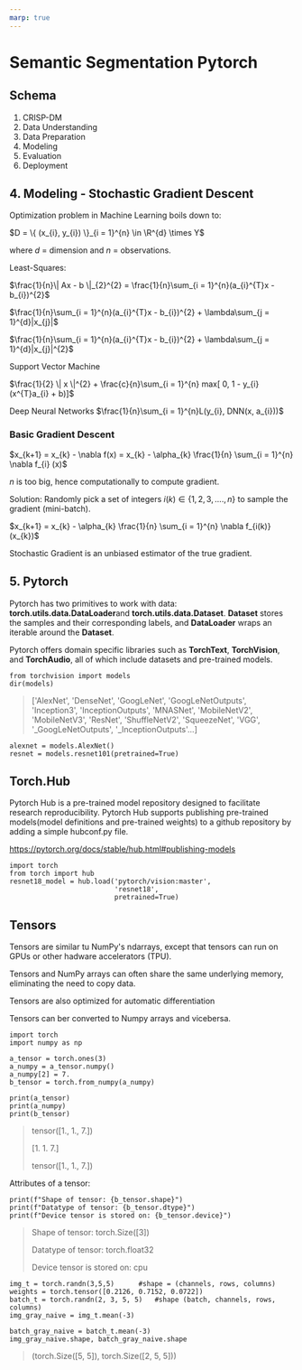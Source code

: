 ```yaml
---
marp: true
---
```


<H1> Semantic Segmentation Pytorch </H1>

## Schema
1. CRISP-DM
2. Data Understanding
3. Data Preparation
4. Modeling
5. Evaluation
6. Deployment

## 4. Modeling - Stochastic Gradient Descent

Optimization problem in Machine Learning boils down to:

$D = \{ (x_{i}, y_{i}) \}_{i = 1}^{n} \in \R^{d} \times Y$

where *d* = dimension and *n* = observations.

Least-Squares:

$\frac{1}{n}\| Ax - b \|_{2}^{2} = \frac{1}{n}\sum_{i = 1}^{n}(a_{i}^{T}x - b_{i})^{2}$

$\frac{1}{n}\sum_{i = 1}^{n}(a_{i}^{T}x - b_{i})^{2} + \lambda\sum_{j = 1}^{d}|x_{j}|$

$\frac{1}{n}\sum_{i = 1}^{n}(a_{i}^{T}x - b_{i})^{2} + \lambda\sum_{j = 1}^{d}|x_{j}|^{2}$



Support Vector Machine

$\frac{1}{2} \| x \|^{2} + \frac{c}{n}\sum_{i = 1}^{n} max[ 0, 1 - y_{i}(x^{T}a_{i} + b)]$

Deep Neural Networks
$\frac{1}{n}\sum_{i = 1}^{n}L(y_{i}, DNN(x, a_{i}))$

### Basic Gradient Descent

$x_{k+1} = x_{k} - \nabla f(x) = x_{k} - \alpha_{k} \frac{1}{n} \sum_{i = 1}^{n} \nabla f_{i} (x)$
 
*n* is too big, hence computationally to compute gradient.

Solution: Randomly pick a set of integers $i(k) \in \{ 1,2,3,....,n\}$ to sample the gradient (mini-batch).

$x_{k+1} = x_{k} - \alpha_{k} \frac{1}{n} \sum_{i = 1}^{n} \nabla f_{i(k)}(x_{k})$

Stochastic Gradient is an unbiased estimator of the true gradient.

## 5. Pytorch

Pytorch has two primitives to work with data: **torch.utils.data.DataLoader**and **torch.utils.data.Dataset**. **Dataset** stores the samples and their corresponding labels, and **DataLoader** wraps an iterable around the **Dataset**.

Pytorch offers domain specific libraries such as **TorchText**, **TorchVision**, and **TorchAudio**, all of which include datasets and pre-trained models.

    from torchvision import models
    dir(models)

>['AlexNet',
> 'DenseNet',
> 'GoogLeNet',
> 'GoogLeNetOutputs',
> 'Inception3',
> 'InceptionOutputs',
> 'MNASNet',
> 'MobileNetV2',
> 'MobileNetV3',
> 'ResNet',
> 'ShuffleNetV2',
> 'SqueezeNet',
> 'VGG',
> '_GoogLeNetOutputs',
> '_InceptionOutputs'...]

    alexnet = models.AlexNet()
    resnet = models.resnet101(pretrained=True)


## Torch.Hub

Pytorch Hub is a pre-trained model repository designed to facilitate research reproducibility. 
Pytorch Hub supports publishing pre-trained models(model definitions and pre-trained weights) to a github repository by adding a simple hubconf.py file.

https://pytorch.org/docs/stable/hub.html#publishing-models


    import torch 
    from torch import hub
    resnet18_model = hub.load('pytorch/vision:master', 
                              'resnet18',      
                              pretrained=True)

## Tensors

Tensors are similar tu NumPy's ndarrays, except that tensors can run on GPUs or other hadware accelerators (TPU). 

Tensors and NumPy arrays can often share the same underlying memory, eliminating the need to copy data.

Tensors are also optimized for automatic differentiation 

Tensors can ber converted to Numpy arrays and vicebersa.

    import torch
    import numpy as np 

    a_tensor = torch.ones(3)
    a_numpy = a_tensor.numpy()
    a_numpy[2] = 7.
    b_tensor = torch.from_numpy(a_numpy)

    print(a_tensor)
    print(a_numpy)
    print(b_tensor)

>tensor([1., 1., 7.])
>
>[1. 1. 7.]
>
>tensor([1., 1., 7.])

Attributes of a tensor:

    print(f"Shape of tensor: {b_tensor.shape}")
    print(f"Datatype of tensor: {b_tensor.dtype}")
    print(f"Device tensor is stored on: {b_tensor.device}")

>Shape of tensor: torch.Size([3])
>
>Datatype of tensor: torch.float32
>
>Device tensor is stored on: cpu

    img_t = torch.randn(3,5,5)      #shape = (channels, rows, columns)
    weights = torch.tensor([0.2126, 0.7152, 0.0722])
    batch_t = torch.randn(2, 3, 5, 5)   #shape (batch, channels, rows, columns)
    img_gray_naive = img_t.mean(-3)

    batch_gray_naive = batch_t.mean(-3)
    img_gray_naive.shape, batch_gray_naive.shape

>(torch.Size([5, 5]), torch.Size([2, 5, 5]))

